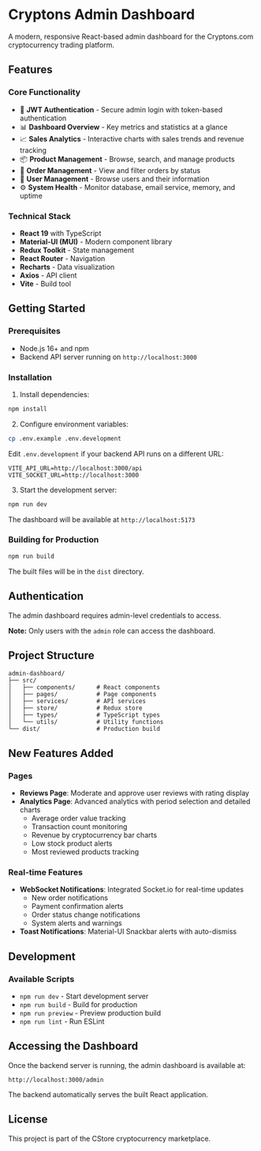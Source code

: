 # Cryptons Admin Dashboard

A modern, responsive React-based admin dashboard for the Cryptons.com cryptocurrency trading platform.

## Features

### Core Functionality
- 🔐 **JWT Authentication** - Secure admin login with token-based authentication
- 📊 **Dashboard Overview** - Key metrics and statistics at a glance
- 📈 **Sales Analytics** - Interactive charts with sales trends and revenue tracking
- 📦 **Product Management** - Browse, search, and manage products
- 🛒 **Order Management** - View and filter orders by status
- 👥 **User Management** - Browse users and their information
- ⚙️ **System Health** - Monitor database, email service, memory, and uptime

### Technical Stack
- **React 19** with TypeScript
- **Material-UI (MUI)** - Modern component library
- **Redux Toolkit** - State management
- **React Router** - Navigation
- **Recharts** - Data visualization
- **Axios** - API client
- **Vite** - Build tool

## Getting Started

### Prerequisites
- Node.js 16+ and npm
- Backend API server running on `http://localhost:3000`

### Installation

1. Install dependencies:
```bash
npm install
```

2. Configure environment variables:
```bash
cp .env.example .env.development
```

Edit `.env.development` if your backend API runs on a different URL:
```
VITE_API_URL=http://localhost:3000/api
VITE_SOCKET_URL=http://localhost:3000
```

3. Start the development server:
```bash
npm run dev
```

The dashboard will be available at `http://localhost:5173`

### Building for Production

```bash
npm run build
```

The built files will be in the `dist` directory.

## Authentication

The admin dashboard requires admin-level credentials to access. 

**Note:** Only users with the `admin` role can access the dashboard.

## Project Structure

```
admin-dashboard/
├── src/
│   ├── components/      # React components
│   ├── pages/           # Page components
│   ├── services/        # API services
│   ├── store/           # Redux store
│   ├── types/           # TypeScript types
│   └── utils/           # Utility functions
└── dist/                # Production build
```

## New Features Added

### Pages
- **Reviews Page**: Moderate and approve user reviews with rating display
- **Analytics Page**: Advanced analytics with period selection and detailed charts
  - Average order value tracking
  - Transaction count monitoring
  - Revenue by cryptocurrency bar charts
  - Low stock product alerts
  - Most reviewed products tracking

### Real-time Features
- **WebSocket Notifications**: Integrated Socket.io for real-time updates
  - New order notifications
  - Payment confirmation alerts
  - Order status change notifications
  - System alerts and warnings
- **Toast Notifications**: Material-UI Snackbar alerts with auto-dismiss

## Development

### Available Scripts

- `npm run dev` - Start development server
- `npm run build` - Build for production
- `npm run preview` - Preview production build
- `npm run lint` - Run ESLint

## Accessing the Dashboard

Once the backend server is running, the admin dashboard is available at:
```
http://localhost:3000/admin
```

The backend automatically serves the built React application.

## License

This project is part of the CStore cryptocurrency marketplace.
